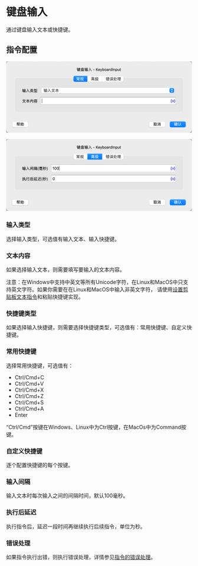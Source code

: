 # 键盘输入

通过键盘输入文本或快捷键。

## 指令配置

![键盘输入常规配置对话框](keyboard_input_general_config.png)

![键盘输入高级配置对话框](keyboard_input_advanced_config.png)

### 输入类型

选择输入类型，可选值有输入文本、输入快捷键。

### 文本内容

如果选择输入文本，则需要填写要输入的文本内容。

注意：在Windows中支持中英文等所有Unicode字符，在Linux和MacOS中只支持英文字符。如果你需要在在Linux和MacOS中输入非英文字符，
请使用[设置剪贴板文本指令](../OperatingSystem/set_clipboard_text.md)和粘贴快捷键实现。

### 快捷键类型

如果选择输入快捷键，则需要选择快捷键类型，可选值有：常用快捷键、自定义快捷键。

### 常用快捷键

选择常用快捷键，可选值有：

* Ctrl/Cmd+C
* Ctrl/Cmd+V
* Ctrl/Cmd+X
* Ctrl/Cmd+Z
* Ctrl/Cmd+S
* Ctrl/Cmd+A
* Enter

“Ctrl/Cmd”按键在Windows、Linux中为Ctrl按键，在MacOs中为Command按键。

### 自定义快捷键

逐个配置快捷键的每个按键。

### 输入间隔

输入文本时每次输入之间的间隔时间，默认100毫秒。

### 执行后延迟

执行指令后，延迟一段时间再继续执行后续指令，单位为秒。

### 错误处理

如果指令执行出错，则执行错误处理，详情参见[指令的错误处理](../../manual/error_handling.md)。
